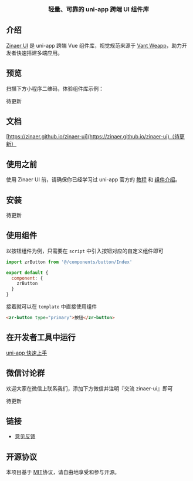 <!-- <p align="center">
    <img alt="logo" src="" width="120" style="margin-bottom: 10px;">
</p> -->
<h3 align="center">轻量、可靠的 uni-app 跨端 UI 组件库</h3>

## 介绍

[Zinaer UI](https://zinaer.github.io/zinaer-ui) 是 uni-app 跨端 Vue 组件库，视觉规范来源于 [Vant Weapp](https://youzan.github.io/vant-weapp)，助力开发者快速搭建多端应用。

## 预览

扫描下方小程序二维码，体验组件库示例：

<!-- <img src="" width="200" height="200" style="margin-top: 10px;" > -->
待更新

## 文档

[https://zinaer.github.io/zinaer-ui](https://zinaer.github.io/zinaer-ui)（待更新）

## 使用之前

使用 Zinaer UI 前，请确保你已经学习过 uni-app 官方的 [教程](https://uniapp.dcloud.io/) 和 [组件介绍](https://uniapp.dcloud.io/component/)。

## 安装

待更新

<!-- ### 方式一. 通过 npm 安装 (推荐)

uni-app 支持使用 npm 安装第三方包

```bash
# npm
npm i zinaer-ui -S --production

# yarn
yarn add zinaer-ui --production
```

### 方式二. 下载代码

直接通过 git 下载 Zinaer UI 源代码，并将`dist`目录拷贝到自己的项目中
```bash
git clone https://github.com/zinaer/zinaer-ui.git
``` -->

## 使用组件

以按钮组件为例，只需要在 `script` 中引入按钮对应的自定义组件即可

```js
import zrButton from '@/components/button/Index'

export default {
  component: {
    zrButton
  }
}
```

接着就可以在 `template` 中直接使用组件

```html
<zr-button type="primary">按钮</zr-button>
```

## 在开发者工具中运行

[uni-app 快速上手](https://uniapp.dcloud.io/quickstart)

## 微信讨论群

欢迎大家在微信上联系我们，添加下方微信并注明『交流 zinaer-ui』即可

待更新

<!-- <img src="" width="220" height="292" > -->

## 链接

<!-- * [更新日志](https://github.com/zinaer/zinaer-ui/blob/dev/docs/markdown/changelog.md) -->
* [意见反馈](https://github.com/zinaer/zinaer-ui/issues)

## 开源协议

本项目基于 [MIT](https://zh.wikipedia.org/wiki/MIT%E8%A8%B1%E5%8F%AF%E8%AD%89)协议，请自由地享受和参与开源。
